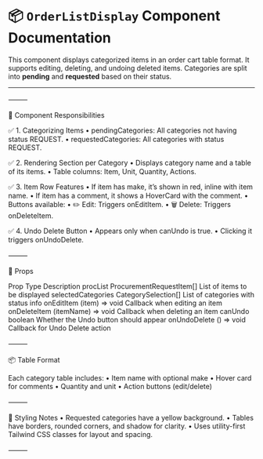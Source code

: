 


# 📦 `OrderListDisplay` Component Documentation

This component displays categorized items in an order cart table format. It supports editing, deleting, and undoing deleted items. Categories are split into **pending** and **requested** based on their status.

---

⸻

🧩 Component Responsibilities

✅ 1. Categorizing Items
	•	pendingCategories: All categories not having status REQUEST.
	•	requestedCategories: All categories with status REQUEST.

✅ 2. Rendering Section per Category
	•	Displays category name and a table of its items.
	•	Table columns: Item, Unit, Quantity, Actions.

✅ 3. Item Row Features
	•	If item has make, it’s shown in red, inline with item name.
	•	If item has a comment, it shows a HoverCard with the comment.
	•	Buttons available:
	•	✏️ Edit: Triggers onEditItem.
	•	🗑️ Delete: Triggers onDeleteItem.

✅ 4. Undo Delete Button
	•	Appears only when canUndo is true.
	•	Clicking it triggers onUndoDelete.

⸻

📌 Props

Prop	Type	Description
procList	ProcurementRequestItem[]	List of items to be displayed
selectedCategories	CategorySelection[]	List of categories with status info
onEditItem	(item) => void	Callback when editing an item
onDeleteItem	(itemName) => void	Callback when deleting an item
canUndo	boolean	Whether the Undo button should appear
onUndoDelete	() => void	Callback for Undo Delete action


⸻

📦 Table Format

Each category table includes:
	•	Item name with optional make
	•	Hover card for comments
	•	Quantity and unit
	•	Action buttons (edit/delete)

⸻

🎨 Styling Notes
	•	Requested categories have a yellow background.
	•	Tables have borders, rounded corners, and shadow for clarity.
	•	Uses utility-first Tailwind CSS classes for layout and spacing.

⸻


